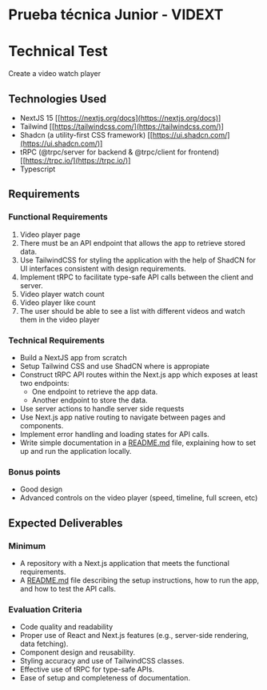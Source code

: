 # Prueba técnica Junior - VIDEXT

# Technical Test

Create a video watch player

## Technologies Used

- NextJS 15 [[https://nextjs.org/docs](https://nextjs.org/docs)]
- Tailwind [[https://tailwindcss.com/](https://tailwindcss.com/)]
- Shadcn (a utility-first CSS framework) [[https://ui.shadcn.com/](https://ui.shadcn.com/)]
- tRPC (@trpc/server for backend & @trpc/client for frontend) [[https://trpc.io/](https://trpc.io/)]
- Typescript

## Requirements

### Functional Requirements

1. Video player page
2. There must be an API endpoint that allows the app to retrieve stored data. 
3. Use TailwindCSS for styling the application with the help of ShadCN for UI interfaces consistent with design requirements.
4. Implement tRPC to facilitate type-safe API calls between the client and server.
5. Video player watch count 
6. Video player like count
7. The user should be able to see a list with different videos and watch them in the video player

### Technical Requirements

- Build a NextJS app from scratch
- Setup Tailwind CSS and use ShadCN where is appropiate
- Construct tRPC API routes within the Next.js app which exposes at least two endpoints:
    - One endpoint to retrieve the app data.
    - Another endpoint to store the data.
- Use server actions to handle server side requests
- Use Next.js app native routing to navigate between pages and components.
- Implement error handling and loading states for API calls.
- Write simple documentation in a [README.md](http://readme.md/) file, explaining how to set up and run the application locally.

### Bonus points

- Good design
- Advanced controls on the video player (speed, timeline, full screen, etc)

## Expected Deliverables

### Minimum

- A repository with a Next.js application that meets the functional requirements.
- A [README.md](http://readme.md/) file describing the setup instructions, how to run the app, and how to test the API calls.

### Evaluation Criteria

- Code quality and readability
- Proper use of React and Next.js features (e.g., server-side rendering, data fetching).
- Component design and reusability.
- Styling accuracy and use of TailwindCSS classes.
- Effective use of tRPC for type-safe APIs.
- Ease of setup and completeness of documentation.